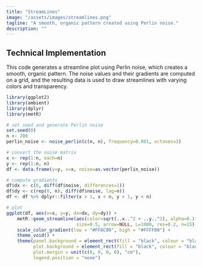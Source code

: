 ```yaml
---
title: "StreamLines"
image: "/assets/images/streamlines.png"
tagline: "A smooth, organic pattern created using Perlin noise."
description: ""
---
```


## Technical Implementation
This code generates a streamline plot using Perlin noise, which creates a smooth, organic pattern. The noise values and their gradients are computed on a grid, and the resulting data is used to draw streamlines with varying colors and transparency.


```r
library(ggplot2)
library(ambient)
library(dplyr)
library(metR)

# set seed and generate Perlin noise
set.seed(0)
n <- 200
perlin_noise <- noise_perlin(c(n, n), frequency=0.001, octaves=3)

# convert the noise matrix
x <- rep(1:n, each=n)
y <- rep(1:n, n)
df <- data.frame(y=y, x=x, noise=as.vector(perlin_noise))

# compute gradients
df$dx <- c(0, diff(df$noise, differences=1))
df$dy <- c(rep(0, n), diff(df$noise, lag=n))
df <- df %>% dplyr::filter(x > 1, x < n, y > 1, y < n)

# plot
ggplot(df, aes(x=x, y=y, dx=dx, dy=dy)) +
    metR::geom_streamline(aes(color=sqrt(..x..^2 + ..y..^2), alpha=0.1*..step..),
                          size=0.5, arrow=NULL, L=1000, res=0.2, n=15) +
    scale_color_gradient(low = "#FF8C00", high = "#FFFF00") +
    theme_void() +
    theme(panel.background = element_rect(fill = "black", colour = "black"),
          plot.background = element_rect(fill = "black", colour = "black"),
          plot.margin = unit(c(0, 0, 0, 0), "cm"),
          legend.position = "none")
```
